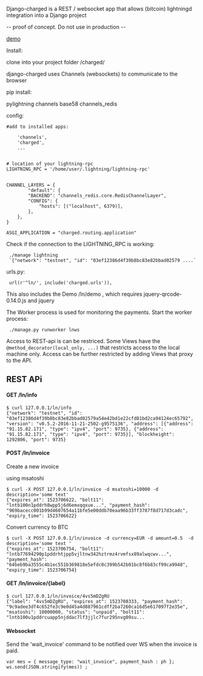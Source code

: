 
Django-charged is a REST / websocket app that allows
(bitcoin) lightningd integration into a Django project

-- proof of concept. Do not use in production -- 


 [demo](https://vimeo.com/264287111)
 

Install:

 clone into your project folder /charged/



django-charged uses Channels (websockets) to communicate to the browser

pip install: 

 pylightning  channels base58 channels_redis



config:

    #add to installed apps:

        'channels',
        'charged',
        ... 


    # location of your lightning-rpc
    LIGHTNING_RPC = '/home/user/.lightning/lightning-rpc'


    CHANNEL_LAYERS = {
            "default": {
            "BACKEND": "channels_redis.core.RedisChannelLayer",
            "CONFIG": {
                "hosts": [("localhost", 6379)],
            },
        },
    }

    ASGI_APPLICATION = "charged.routing.application"



Check if the connection to the LIGHTNING_RPC is working:

     ./manage lightning
     `{"network": "testnet", "id": "03ef12386d4f39b8bc83e82bbad02579 ....`


urls.py:    

     url(r'^ln/', include('charged.urls')),

 This also includes the Demo  /ln/demo , which requires 
 jquery-qrcode-0.14.0.js and jquery 


The Worker process is used for monitoring the payments.
Start the worker process:

     ./manage.py runworker lnws


Access to REST-api is can be restriced. Some Views  have the
`@method_decorator(local_only, ...)`  that restricts access to the local machine only.
Access can be further restricted by adding Views that proxy to the API.



## REST APi

#### GET /ln/info
    $ curl 127.0.0.1/ln/info
    {"network": "testnet", "id": "03ef12386d4f39b8bc83e82bbad02579a54e42bd1e22cfd81bd2ca94124ec65792", "version": "v0.5.2-2016-11-21-2502-g9575136", "address": [{"address": "91.15.82.171", "type": "ipv4", "port": 9735}, {"address": "91.15.82.171", "type": "ipv4", "port": 9735}], "blockheight": 1292806, "port": 9735}

#### POST /ln/invoice
Create a new invoice

using msatoshi

    $ curl -X POST 127.0.0.1/ln/invoice -d msatoshi=10000 -d description='some text'
    {"expires_at": 1523706622, "bolt11": "lntb100n1pddrh8wpp5j6d6emxqqxue...", "payment_hash": "969bacecc001b99d4607654a11bfe5e00ddb70eaa96b33ff3787f8d717d3cadc", "expiry_time": 1523706622}

Convert currency to BTC

    $ curl -X POST 127.0.0.1/ln/invoice -d currency=EUR -d amount=0.5  -d description='some text '
    {"expires_at": 1523706754, "bolt11": "lntb77694290p1pddrhtjpp5vjltnw342hztrmz4rvmfsx89alwqcwv...", "payment_hash": "64beb9ba3555c4b1ec551b369818e5efdc0c399b542b01bc8f6b83cf99ca9948", "expiry_time": 1523706754}


#### GET /ln/invoice/{label}

    $ curl 127.0.0.1/ln/invoice/4vs5mDZgRU
    {"label": "4vs5mDZgRU", "expires_at": 1523708333, "payment_hash": "9c9adee3df4c652fe3c9e0d45a4d887961cdff2ba7260ca16d5e617097f2e35e", "msatoshi": 10000000, "status": "unpaid", "bolt11": "lntb100u1pddrcuapp5njddac7lf3jjlc7fur295nvg09su... 
    

#### Websocket 

Send the 'wait_invoice' command to be notified over WS when the invoice is paid.    

    var mes = { message_type: "wait_invoice", payment_hash : ph };
    ws.send(JSON.stringify(mes)) ;


